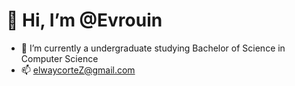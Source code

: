 # 👋 Hi, I’m @Evrouin
- 🌱 I’m currently a undergraduate studying Bachelor of Science in Computer Science
- 📫 elwaycorteZ@gmail.com

<!---
Evrouin/Evrouin is a ✨ special ✨ repository because its `README.md` (this file) appears on your GitHub profile.
You can click the Preview link to take a look at your changes.
--->
